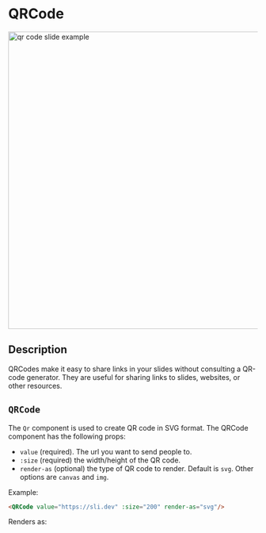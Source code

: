 # QRCode

<img src="/screenshots/38.png" alt="qr code slide example" width="600" class="screenshot mb-10 mt-10"/>

## Description

QRCodes make it easy to share links in your slides without consulting a QR-code generator. They are useful for sharing links to slides, websites, or other resources.

## `QRCode`

The `Qr` component is used to create QR code in SVG format. The QRCode component has the following props:

- `value` (required). The url you want to send people to.
- `:size` (required) the width/height of the QR code.
- `render-as` (optional) the type of QR code to render. Default is `svg`. Other options are `canvas` and `img`.

Example:

```md
<QRCode value="https://sli.dev" :size="200" render-as="svg"/>
```

Renders as:
<QRCode value="https://sli.dev" :size="200" render-as="svg"/>
